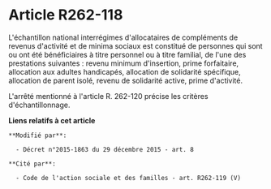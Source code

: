 # Article R262-118

L'échantillon national interrégimes d'allocataires de compléments de revenus d'activité et de minima sociaux est constitué de
personnes qui sont ou ont été bénéficiaires à titre personnel ou à titre familial, de l'une des prestations suivantes :
revenu minimum d'insertion, prime forfaitaire, allocation aux adultes handicapés, allocation de solidarité spécifique,
allocation de parent isolé, revenu de solidarité active, prime d'activité. 

L'arrêté mentionné à l'article R. 262-120 précise les critères d'échantillonnage.

**Liens relatifs à cet article**

	**Modifié par**:

	  - Décret n°2015-1863 du 29 décembre 2015 - art. 8

	**Cité par**:

	  - Code de l'action sociale et des familles - art. R262-119 (V)
